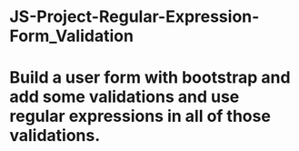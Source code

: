 # JS-Project-Regular-Expression-Form_Validation
# Build a user form with bootstrap and add some validations and use regular expressions in all of those validations.
